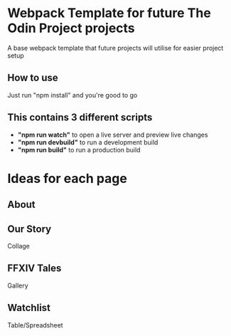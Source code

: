 # Webpack Template for future The Odin Project projects

A base webpack template that future projects will utilise for easier project setup

## How to use

Just run "npm install" and you're good to go

## This contains 3 different scripts

-   **"npm run watch"** to open a live server and preview live changes
-   **"npm run devbuild"** to run a development build
-   **"npm run build"** to run a production build

# Ideas for each page

## About

## Our Story

Collage

## FFXIV Tales

Gallery

## Watchlist

Table/Spreadsheet
